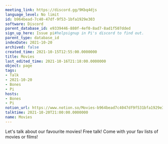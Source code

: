 ```yaml
---
meeting_link: https://discord.gg/9Kbq4djs
language_level: No limit
id: b964bead-7c40-47df-9f53-1bfa1929e303
software: Discord
parent_database_id: e9339446-880f-4ef0-8ad7-8ad1f507dded
sign_up_here: Issue pi#helpsignup in Pi's discord to find out.
parent_type: database_id
indexDate: 2021-10-20
archived: false
created_time: 2021-10-15T12:55:00.0000000
title: Movies
last_edited_time: 2021-10-16T21:18:00.0000000
object: page
tags:
- Talk
- 2021-10-20
- Bones
- Pi
hosts:
- Bones
- Pi
notion_url: https://www.notion.so/Movies-b964bead7c4047df9f531bfa1929e303
talktime: 2021-10-20T21:00:00.0000000
name: Movies
---
```


Let's talk about our favourite movies!
Free talk! Come with your fav lists of movies or films!


